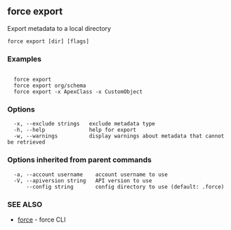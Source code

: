## force export

Export metadata to a local directory

```
force export [dir] [flags]
```

### Examples

```

  force export
  force export org/schema
  force export -x ApexClass -x CustomObject

```

### Options

```
  -x, --exclude strings   exclude metadata type
  -h, --help              help for export
  -w, --warnings          display warnings about metadata that cannot be retrieved
```

### Options inherited from parent commands

```
  -a, --account username    account username to use
  -V, --apiversion string   API version to use
      --config string       config directory to use (default: .force)
```

### SEE ALSO

* [force](force.md)	 - force CLI


